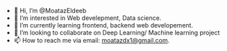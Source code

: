 - 👋 Hi, I’m @MoatazEldeeb
- 👀 I’m interested in Web develepment, Data science.
- 🌱 I’m currently learning frontend, backend web developement.
- 💞️ I’m looking to collaborate on Deep Learning/ Machine learning project
- 📫 How to reach me via email: moatazdx1@gmail.com.

<!---
MoatazEldeeb/MoatazEldeeb is a ✨ special ✨ repository because its `README.md` (this file) appears on your GitHub profile.
You can click the Preview link to take a look at your changes.
--->
